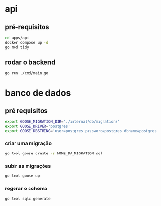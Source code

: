 # api

## pré-requisitos

```sh
cd apps/api
docker compose up -d
go mod tidy
```

## rodar o backend

```sh
go run ./cmd/main.go
```

# banco de dados

## pré requisitos

```sh
export GOOSE_MIGRATION_DIR='./internal/db/migrations'
export GOOSE_DRIVER='postgres'
export GOOSE_DBSTRING='user=postgres password=postgres dbname=postgres host=localhost port=5432'
```

### criar uma migração

```sh
go tool goose create -s NOME_DA_MIGRATION sql
```

### subir as migrações

```sh
go tool goose up
```

### regerar o schema

```sh
go tool sqlc generate
```
